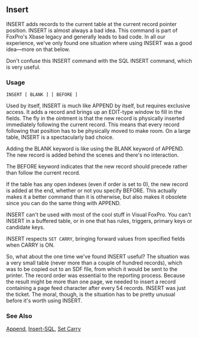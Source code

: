 ## Insert

INSERT adds records to the current table at the current record pointer position. INSERT is almost always a bad idea. This command is part of FoxPro's Xbase legacy and generally leads to bad code. In all our experience, we've only found one situation where using INSERT was a good idea&mdash;more on that below.

Don't confuse this INSERT command with the SQL INSERT command, which is very useful.

### Usage

```foxpro
INSERT [ BLANK ] [ BEFORE ]
```

Used by itself, INSERT is much like APPEND by itself, but requires exclusive access. It adds a record and brings up an EDIT-type window to fill in the fields. The fly in the ointment is that the new record is physically inserted immediately following the current record. This means that every record following that position has to be physically moved to make room. On a large table, INSERT is a spectacularly bad choice.

Adding the BLANK keyword is like using the BLANK keyword of APPEND. The new record is added behind the scenes and there's no interaction.

The BEFORE keyword indicates that the new record should precede rather than follow the current record.

If the table has any open indexes (even if order is set to 0), the new record is added at the end, whether or not you specify BEFORE. This actually makes it a better command than it is otherwise, but also makes it obsolete since you can do the same thing with APPEND.

INSERT can't be used with most of the cool stuff in Visual FoxPro. You can't INSERT in a buffered table, or in one that has rules, triggers, primary keys or candidate keys.

INSERT respects `SET CARRY`, bringing forward values from specified fields when CARRY is ON.

So, what about the one time we've found INSERT useful? The situation was a very small table (never more than a couple of hundred records), which was to be copied out to an SDF file, from which it would be sent to the printer. The record order was essential to the reporting process. Because the result might be more than one page, we needed to insert a record containing a page feed character after every 54 records. INSERT was just the ticket. The moral, though, is the situation has to be pretty unusual before it's worth using INSERT.

### See Also

[Append](s4g309.md), [Insert-SQL](s4g080.md), [Set Carry](s4g310.md)